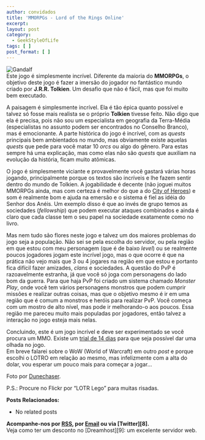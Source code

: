 ```yaml
---
author: convidados
title: 'MMORPGs - Lord of the Rings Online'
excerpt:
layout: post
category:
  - GeekStyleOfLife
tags: [ ]
post_format: [ ]
---
```

![Gandalf][1]  
Este jogo é simplesmente incrível. Diferente da maioria do **MMORPGs**, o objetivo deste jogo é fazer a imersão do jogador no fantástico mundo criado por **J.R.R. Tolkien**. Um desafio que não é fácil, mas que foi muito bem executado. 

A paisagem é simplesmente incrível. Ela é tão épica quanto possível e talvez só fosse mais realista se o próprio **Tolkien** tivesse feito. Não digo que ela é precisa, pois não sou um especialista em geografia da Terra-Média (especialistas no assunto podem ser encontrados no Conselho Branco), mas é emocionante. A parte histórica do jogo é incrível, com as *quests* principais bem ambientados no mundo, mas obviamente existe aquelas *quests* que pede para você matar 10 *orcs* ou algo do gênero. Para estas sempre há uma explicação, mas como elas não são *quests* que auxiliam na evolução da história, ficam muito atômicas. 

O jogo é simplesmente viciante e provavelmente você gastará várias horas jogando, principalmente porque os textos são incríveis e lhe fazem sentir dentro do mundo de Tolkien. A jogabilidade é decente (não joguei muitos MMORPGs ainda, mas com certeza é melhor do que a do [City of Heroes][2]) e som é realmente bom e ajuda na emersão e o sistema é fiel as idéia do Senhor dos Anéis. Um exemplo disso é que ao invés de grupo temos as sociedades (*fellowship*) que podem executar ataques combinados e ainda é claro que cada classe tem o seu papel na sociedade exatamente como no livro. 

Mas nem tudo são flores neste jogo e talvez um dos maiores problemas do jogo seja a população. Não sei se pela escolha do servidor, ou pela região em que estou com meu personagem (que é de baixo *level*) ou se realmente poucos jogadores jogam este incrível jogo, mas o que ocorre é que na prática não vejo mais que 3 ou 4 jogares na região em que estou e portanto fica difícil fazer amizades, *clans* e sociedades. A questão do PvP é razoavelmente estranha, já que você só joga com personagens do lado bom da guerra. Para que haja PvP foi criado um sistema chamado *Monster Play*, onde você tem vários personagens monstros que podem cumprir missões e realizar outras coisas, mas que o objetivo mesmo é ir em uma região que é comum a monstros e heróis para realizar PvP. Você começa com um mostro de alto nível, mas pode ir melhorando-o aos poucos. Essa região me pareceu muito mais populadas por jogadores, então talvez a interação no jogo esteja mais nelas. 

Concluindo, este é um jogo incrível e deve ser experimentado se você procura um MMO. Existe um [trial de 14 dias][3] para que seja possível dar uma olhada no jogo.  
Em breve falarei sobre o WoW (World of Warcraft) em outro *post* e porque escolhi o LOTRO em relação ao mesmo, mas infelizmente com a alta do dolar, vou esperar um pouco mais para começar a jogar… 

  
Foto por [Dunechaser][4].  
 

P.S.: Procure no Flickr por “LOTR Lego” para muitas risadas. 

**Posts Relacionados:** 
*   No related posts









**Acompanhe-nos por [ RSS][6], por [Email][7] ou via [Twitter][8].**  
Veja como ter um desconto no [Dreamhost][9]: um excelente servidor web.

 [1]: http://vidageek.net/wp-content/uploads/2008/10/gandalf.jpg
 [2]: http://vidageek.net/2008/08/17/mmorpgs-city-of-heroes/ "City of Heroes"
 [3]: http://www.lotro.com/anniversary/t/?utm_content=TRY&utm_source=LOTRO_COM&utm_medium=MPU_LOTRO&utm_campaign=TURBINE "trial de 14 dias"
 [4]: http://flickr.com/photos/dunechaser/174945434/ "Dunechaser"
 [5]: https://twitter.com/share
 [6]: http://feeds.feedburner.com/VidaGeek
 [7]: http://feedburner.google.com/fb/a/mailverify?uri=VidaGeek&loc=pt_BR


